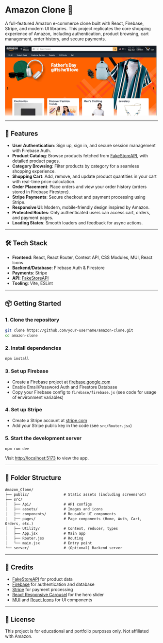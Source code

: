 # Amazon Clone 🛒

A full-featured Amazon e-commerce clone built with React, Firebase, Stripe, and modern UI libraries. This project replicates the core shopping experience of Amazon, including authentication, product browsing, cart management, order history, and secure payments.

![Amazon Clone Screenshot](client/public/amazoncloneapp.png)

---

## 🚀 Features

- **User Authentication**: Sign up, sign in, and secure session management with Firebase Auth.
- **Product Catalog**: Browse products fetched from [FakeStoreAPI](https://fakestoreapi.com/), with detailed product pages.
- **Category Browsing**: Filter products by category for a seamless shopping experience.
- **Shopping Cart**: Add, remove, and update product quantities in your cart with real-time price calculation.
- **Order Placement**: Place orders and view your order history (orders stored in Firebase Firestore).
- **Stripe Payments**: Secure checkout and payment processing using Stripe.
- **Responsive UI**: Modern, mobile-friendly design inspired by Amazon.
- **Protected Routes**: Only authenticated users can access cart, orders, and payment pages.
- **Loading States**: Smooth loaders and feedback for async actions.

---

## 🛠️ Tech Stack

- **Frontend**: React, React Router, Context API, CSS Modules, MUI, React Icons
- **Backend/Database**: Firebase Auth & Firestore
- **Payments**: Stripe
- **API**: [FakeStoreAPI](https://fakestoreapi.com/)
- **Tooling**: Vite, ESLint

---

## 📦 Getting Started

### 1. Clone the repository
```bash
git clone https://github.com/your-username/amazon-clone.git
cd amazon-clone
```

### 2. Install dependencies
```bash
npm install
```

### 3. Set up Firebase
- Create a Firebase project at [firebase.google.com](https://firebase.google.com/)
- Enable Email/Password Auth and Firestore Database
- Copy your Firebase config to `firebase/firebase.js` (see code for usage of environment variables)

### 4. Set up Stripe
- Create a Stripe account at [stripe.com](https://dashboard.stripe.com/)
- Add your Stripe public key in the code (see `src/Router.jsx`)

### 5. Start the development server
```bash
npm run dev
```

Visit [http://localhost:5173](http://localhost:5173) to view the app.

---

## 📁 Folder Structure

```
Amazon_Clone/
├── public/                # Static assets (including screenshot)
├── src/
│   ├── Api/               # API configs
│   ├── assets/            # Images and icons
│   ├── components/        # Reusable UI components
│   ├── pages/             # Page components (Home, Auth, Cart, Orders, etc.)
│   ├── Utility/           # Context, reducer, types
│   ├── App.jsx            # Main app
│   ├── Router.jsx         # Routing
│   └── main.jsx           # Entry point
└── server/                # (Optional) Backend server
```

---

## 🙏 Credits
- [FakeStoreAPI](https://fakestoreapi.com/) for product data
- [Firebase](https://firebase.google.com/) for authentication and database
- [Stripe](https://stripe.com/) for payment processing
- [React Responsive Carousel](https://www.npmjs.com/package/react-responsive-carousel) for the hero slider
- [MUI](https://mui.com/) and [React Icons](https://react-icons.github.io/react-icons/) for UI components

---

## 📄 License

This project is for educational and portfolio purposes only. Not affiliated with Amazon.
